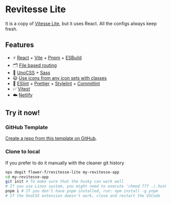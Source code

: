 # Revitesse Lite

It is a copy of [Vitesse Lite](https://github.com/antfu/vitesse-lite), but it uses React. All the configs always keep fresh.

## Features

- ⚡️ [React](https://reactjs.org/) + [Vite](https://vitejs.dev/) + [Pnpm](https://pnpm.io/) + [ESBuild](https://esbuild.github.io/)
- 🗂 [File based routing](https://github.com/hannoeru/vite-plugin-pages)
- 🎨 [UnoCSS](https://github.com/unocss/unocss) + [Sass](https://github.com/sass/sass)
- 😃 [Use icons from any icon sets with classes](https://github.com/unocss/unocss/tree/main/packages/preset-icons)
- 🦾 [ESlint](https://eslint.org/) + [Prettier](https://prettier.io/) + [Stylelint](https://stylelint.io/) + [Commitlint](https://commitlint.js.org/)
- ✅ [Vitest](https://vitest.dev/)
- ☁️ [Netlify](https://www.netlify.com/)

## Try it now!

### GitHub Template

[Create a repo from this template on GitHub](https://github.com/flower-f/revitesse-lite/generate).

### Clone to local

If you prefer to do it manually with the cleaner git history

```bash
npx degit flower-f/revitesse-lite my-revitesse-app
cd my-revitesse-app
git init # To make sure that the husky can work well
# If you use Linux system, you might need to execute 'chmod 777 ./.husky/*'
pnpm i # If you don't have pnpm installed, run: npm install -g pnpm
# If the UnoCSS extension doesn't work, close and restart the VSCode
```
